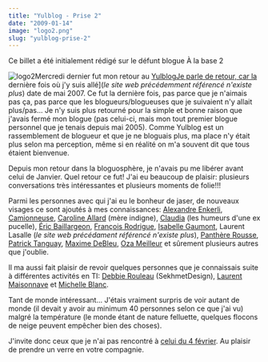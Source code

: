 ```yaml
---
title: "Yulblog - Prise 2"
date: "2009-01-14"
image: "logo2.png"
slug: "yulblog-prise-2"
---
```


Ce billet a été initialement rédigé sur le défunt blogue À la base 2

![logo2](images/logo2.png "logo2")Mercredi dernier fut mon retour au [YulblogJe parle de retour, car la](https://www.yulblog.org "Site web de Yulblog") dernière fois où j'y suis allé](_le site web précédemment référencé n'existe plus_) date de mai 2007. Ce fut la dernière fois, pas parce que je n'aimais pas ça, pas parce que les blogueurs/blogueuses que je suivaient n'y allait plus/pas... Je n'y suis plus retourné pour la simple et bonne raison que j'avais fermé mon blogue (pas celui-ci, mais mon tout premier blogue personnel que je tenais depuis mai 2005). Comme Yulblog est un rassemblement de blogueur et que je ne bloguais plus, ma place n'y était plus selon ma perception, même si en réalité on m'a souvent dit que tous étaient bienvenue.

Depuis mon retour dans la bloguosphère, je n'avais pu me libérer avant celui de Janvier. Quel retour ce fut! J'ai eu beaucoup de plaisir: plusieurs conversations très intéressantes et plusieurs moments de folie!!!

Parmi les personnes avec qui j'ai eu le bonheur de jaser, de nouveaux visages ce sont ajoutés à mes connaissances: [Alexandre Enkerli](https://enkerli.wordpress.com/ "Blogue de Alexandre Enkerli"), [Camionneuse](https://camionneuse.blogspot.com/ "Blogue de camionneuse"), [Caroline Allard](https://www.trashindigne.blogspot.com/ "Blogue de Caroline Allard") (mère indigne), [Claudia](https://nayrusetvoila.blogspot.com/ "Blogue de Claudia") (les humeurs d'une ex pucelle), [Éric Baillargeon](https://intercommunication.blogspot.com/ "Blogue de Éric Baillargeon"), [François Rodrigue](https://www.francoisrodrigue.com), [Isabelle Gaumont](https://www.isabellegaumont.com/ "Blogue de Isabelle Gaumont"), Laurent Lasalle (_le site web précédament référencé n'existe plus_), [Panthère Rousse](https://panthererousse.blogspot.com/ "Panthère Rousse"), [Patrick Tanguay](https://i.never.nu/ "Blogue de Patrick Tanguay"), [Maxime DeBleu](https://ilsserontvaincus.wordpress.com/ "Blogue de Maxime DeBleu"), [Oza Meilleur](https://ozameilleur.com "Blogue de Oza Meilleur") et sûrement plusieurs autres que j'oublie.

Il ma aussi fait plaisir de revoir quelques personnes que je connaissais suite à différentes activités en TI: [Debbie Rouleau](http://sekhmetdesign.thegeekcartel.com/ "Debbie Rouleau") (SekhmetDesign), [Laurent Maisonnave](https://www.zelaurent.com/ "Laurent Maisonnave") et [Michelle Blanc](https://www.michelleblanc.com/ "Blogue de Michelle Blanc").

Tant de monde intéressant... J'étais vraiment surpris de voir autant de monde (il devait y avoir au minimum 40 personnes selon ce que j'ai vu) malgré la température (le monde étant de nature felluette, quelques flocons de neige peuvent empêcher bien des choses).

J'invite donc ceux que je n'ai pas rencontré à [celui du 4 février](https://www.yulblog.org/fr/meetups/4-fevrier "Liste de présence pour le Yulblog de février 2009"). Au plaisir de prendre un verre en votre compagnie.

